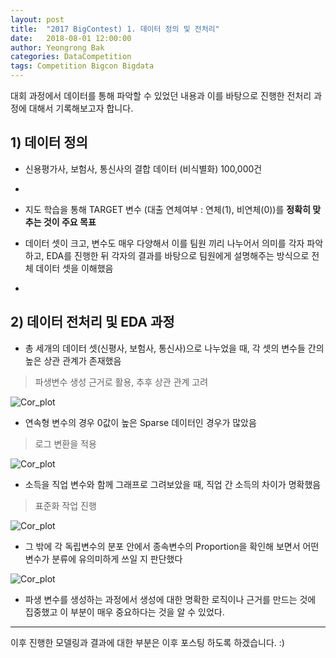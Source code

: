 ```yaml
---
layout: post
title:  "2017 BigContest) 1. 데이터 정의 및 전처리"
date:   2018-08-01 12:00:00
author: Yeongrong Bak
categories: DataCompetition
tags: Competition Bigcon Bigdata
---
```


대회 과정에서 데이터를 통해 파악할 수 있었던 내용과 이를 바탕으로 진행한 전처리 과정에 대해서 기록해보고자 합니다.

## 1) 데이터 정의

- 신용평가사, 보험사, 통신사의 결합 데이터 (비식별화) 100,000건
-
- 지도 학습을 통해 TARGET 변수 (대출 연체여부 : 연체(1), 비연체(0))를 **정확히 맞추는 것이 주요 목표**

- 데이터 셋이 크고, 변수도 매우 다양해서 이를 팀원 끼리 나누어서 의미를 각자 파악하고, EDA를 진행한 뒤 각자의 결과를 바탕으로 팀원에게 설명해주는 방식으로 전체 데이터 셋을 이해했음
-
## 2) 데이터 전처리 및 EDA 과정

- 총 세개의 데이터 셋(신평사, 보험사, 통신사)으로 나누었을 때, 각 셋의 변수들 간의 높은 상관 관계가 존재했음 
> 파생변수 생성 근거로 활용, 추후 상관 관계 고려

![Cor_plot](yeongrongbak.github.io/assets/cor_plot.PNG)

- 연속형 변수의 경우 0값이 높은 Sparse 데이터인 경우가 많았음 
> 로그 변환을 적용

![Cor_plot](yeongrongbak.github.io/assets/sparse_plot.PNG)

- 소득을 직업 변수와 함께 그래프로 그려보았을 때, 직업 간 소득의 차이가 명확했음
> 표준화 작업 진행

![Cor_plot](yeongrongbak.github.io/assets/job_box.PNG)

- 그 밖에 각 독립변수의 분포 안에서 종속변수의 Proportion을 확인해 보면서 어떤 변수가 분류에 유의미하게 쓰일 지 판단했다

![Cor_plot](yeongrongbak.github.io/assets/prop_plot.PNG)

- 파생 변수를 생성하는 과정에서 생성에 대한 명확한 로직이나 근거를 만드는 것에 집중했고 이 부분이 매우 중요하다는 것을 알 수 있었다.

---

이후 진행한 모델링과 결과에 대한 부분은 이후 포스팅 하도록 하겠습니다. :)